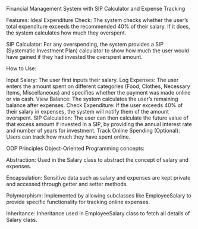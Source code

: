 
Financial Management System with SIP Calculator and Expense Tracking

Features:
Ideal Expenditure Check: The system checks whether the user’s total expenditure exceeds the recommended 40% of their salary. If it does, the system calculates how much they overspent.

SIP Calculator: For any overspending, the system provides a SIP (Systematic Investment Plan) calculator to show how much the user would have gained if they had invested the overspent amount.

How to Use:

Input Salary: The user first inputs their salary.
Log Expenses: The user enters the amount spent on different categories (Food, Clothes, Necessary Items, Miscellaneous) and specifies whether the payment was made online or via cash.
View Balance: The system calculates the user’s remaining balance after expenses.
Check Expenditure: If the user exceeds 40% of their salary in expenses, the system will notify them of the amount overspent.
SIP Calculation: The user can then calculate the future value of that excess amount if invested in a SIP, by providing the annual interest rate and number of years for investment.
Track Online Spending (Optional): Users can track how much they have spent online.

OOP Principles
Object-Oriented Programming concepts:

Abstraction: Used in the Salary class to abstract the concept of salary and expenses.

Encapsulation: Sensitive data such as salary and expenses are kept private and accessed through getter and setter methods.

Polymorphism: Implemented by allowing subclasses like EmployeeSalary to provide specific functionality for tracking online expenses.

Inheritance: Inheritance used in EmployeeSalary class to fetch all details of Salary class. 
